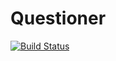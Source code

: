 # Questioner


[![Build Status](https://travis-ci.org/toluola/Questioner.svg?branch=develop)](https://travis-ci.org/toluola/Questioner)